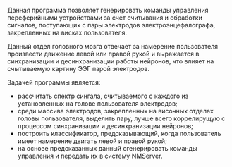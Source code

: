 Данная программа позволяет генерировать команды управления переферийными устройствами за счет считывания и обработки сигналов, поступающих с пары электродов электроэнцефалографа, закрепленных на висках пользователя.

Данный отдел головного мозга отвечает за намерение пользователя произвести движение левой или правой рукой и выражается в синхранизации и десинхранизации работы нейронов, что влияет на счытываемую картину ЭЭГ парой электродов.

Задачей программы является:
- рассчитать спектр сингала, считываемого с каждого из установленных на голове пользователя электродов;
- среди массива электродов, закрепленных на височных отделах головы пользователя, выделить пару, лучше всего коррелирущую с процессом синхранизации и десинхранизации нейронов;
- построить классификатор, предсказывающий, когда пользователь имеет намерение двигать левой и правой рукой;
- на основе предсказанных данный сгенерировать команды управления и передать их в систему NMServer.
